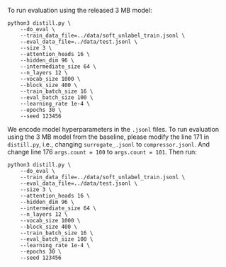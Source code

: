 <!-- 

```
mkdir log

CUDA_VISIBLE_DEVICES=2 python3 finetune.py \
    --output_dir=./checkpoints \
    --model_type=roberta \
    --tokenizer_name=microsoft/codebert-base \
    --model_name_or_path=microsoft/codebert-base \
    --do_train \
    --train_data_file=../data/label_train.jsonl \
    --eval_data_file=../data/valid.jsonl \
    --test_data_file=../data/test.jsonl \
    --epoch 5 \
    --block_size 400 \
    --train_batch_size 16 \
    --eval_batch_size 64 \
    --learning_rate 2e-5 \
    --max_grad_norm 1.0 \
    --evaluate_during_training \
    --seed 123456  2>&1 | tee ./log/finetune.log
```
```
CUDA_VISIBLE_DEVICES=1 python3 finetune.py \
    --output_dir=./checkpoints \
    --model_type=roberta \
    --tokenizer_name=microsoft/codebert-base \
    --model_name_or_path=microsoft/codebert-base \
    --do_test \
    --train_data_file=../data/label_train.jsonl \
    --eval_data_file=../data/valid.jsonl \
    --test_data_file=../data/test.jsonl \
    --epoch 5 \
    --block_size 400 \
    --train_batch_size 32 \
    --eval_batch_size 100 \
    --learning_rate 2e-5 \
    --max_grad_norm 1.0 \
    --evaluate_during_training \
    --seed 123456
``` -->

To run evaluation using the released 3 MB model:
```
python3 distill.py \
    --do_eval \
    --train_data_file=../data/soft_unlabel_train.jsonl \
    --eval_data_file=../data/test.jsonl \
    --size 3 \
    --attention_heads 16 \
    --hidden_dim 96 \
    --intermediate_size 64 \
    --n_layers 12 \
    --vocab_size 1000 \
    --block_size 400 \
    --train_batch_size 16 \
    --eval_batch_size 100 \
    --learning_rate 1e-4 \
    --epochs 30 \
    --seed 123456
```

We encode model hyperparameters in the `.jsonl` files. To run evaluation using the 3 MB model from the baseline, please modify the line 171 in `distill.py`, i.e., changing `surrogate_.jsonl` to `compressor.jsonl`. And change line 176 `args.count = 100` to `args.count = 101`. Then run:
```
python3 distill.py \
    --do_eval \
    --train_data_file=../data/soft_unlabel_train.jsonl \
    --eval_data_file=../data/test.jsonl \
    --size 3 \
    --attention_heads 16 \
    --hidden_dim 96 \
    --intermediate_size 64 \
    --n_layers 12 \
    --vocab_size 1000 \
    --block_size 400 \
    --train_batch_size 16 \
    --eval_batch_size 100 \
    --learning_rate 1e-4 \
    --epochs 30 \
    --seed 123456
```
